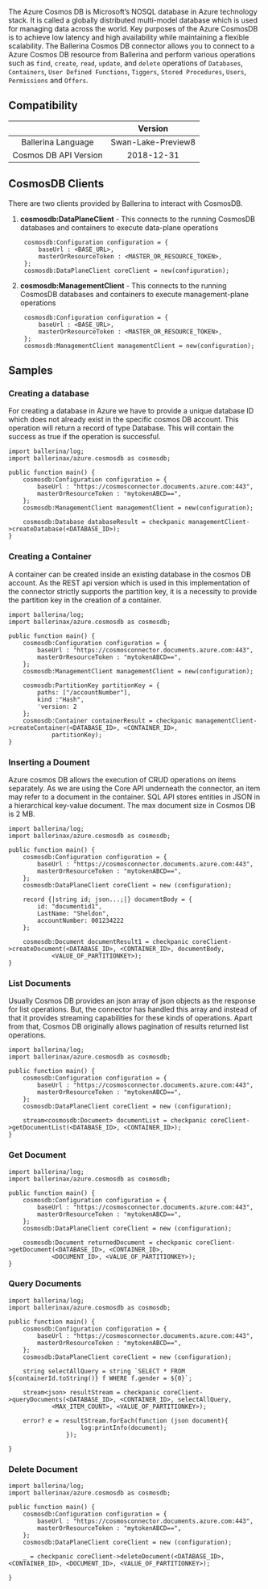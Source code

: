 The Azure Cosmos DB is Microsoft’s  NOSQL  database in Azure technology stack. It is called a globally distributed 
multi-model database which  is used for managing data across the world. Key purposes of the Azure CosmosDB is to achieve 
low latency and high availability while maintaining a flexible scalability. 
The Ballerina Cosmos DB connector allows you to connect to a Azure Cosmos DB resource from Ballerina and perform various 
operations such as `find`, `create`, `read`, `update`, and `delete` operations of `Databases`, `Containers`,
`User Defined Functions`, `Tiggers`, `Stored Procedures`, `Users`, `Permissions` and `Offers`. 

## Compatibility

|                           |    Version                  |
|:-------------------------:|:---------------------------:|
| Ballerina Language        | Swan-Lake-Preview8          |
| Cosmos DB API Version     | 2018-12-31                  |

## CosmosDB Clients

There are two clients provided by Ballerina to interact with CosmosDB.

1. **cosmosdb:DataPlaneClient** - This connects to the running CosmosDB databases and containers to execute data-plane 
operations 

   ```ballerina
    cosmosdb:Configuration configuration = {
        baseUrl : <BASE_URL>,
        masterOrResourceToken : <MASTER_OR_RESOURCE_TOKEN>,
    };
    cosmosdb:DataPlaneClient coreClient = new(configuration);
   ```
2. **cosmosdb:ManagementClient** - This connects to the running CosmosDB databases and containers to execute 
management-plane operations 

   ```ballerina
    cosmosdb:Configuration configuration = {
        baseUrl : <BASE_URL>,
        masterOrResourceToken : <MASTER_OR_RESOURCE_TOKEN>,
    };
    cosmosdb:ManagementClient managementClient = new(configuration);
   ```

## Samples 
### Creating a database
For creating a database in Azure we have to provide a unique database ID which does not already exist in the specific 
cosmos DB account. This operation will return a record of type Database. This will contain the success as true if the 
operation is successful.

```ballerina
import ballerina/log;
import ballerinax/azure.cosmosdb as cosmosdb;

public function main() {
    cosmosdb:Configuration configuration = {
        baseUrl : "https://cosmosconnector.documents.azure.com:443",
        masterOrResourceToken : "mytokenABCD==",
    };
    cosmosdb:ManagementClient managementClient = new(configuration);

    cosmosdb:Database databaseResult = checkpanic managementClient->createDatabase(<DATABASE_ID>);
}
```

### Creating a Container
A container can be created inside an existing database in the cosmos DB account. As the REST api version which is used 
in this implementation of the connector strictly supports the partition key, it is a necessity to provide the 
partition key in the creation of a container. 

```ballerina
import ballerina/log;
import ballerinax/azure.cosmosdb as cosmosdb;

public function main() {
    cosmosdb:Configuration configuration = {
        baseUrl : "https://cosmosconnector.documents.azure.com:443",
        masterOrResourceToken : "mytokenABCD==",
    };
    cosmosdb:ManagementClient managementClient = new(configuration);

    cosmosdb:PartitionKey partitionKey = {
        paths: ["/accountNumber"],
        kind :"Hash",
        'version: 2
    };
    cosmosdb:Container containerResult = checkpanic managementClient->createContainer(<DATABASE_ID>, <CONTAINER_ID>, 
            partitionKey);
}
```
### Inserting a Doument
Azure cosmos DB allows the execution of  CRUD operations on items separately. As we are using the Core API underneath 
the connector, an item may refer to a document in the container. SQL API stores entities in JSON in a hierarchical 
key-value document.  The max document size in Cosmos DB is 2 MB.

```ballerina
import ballerina/log;
import ballerinax/azure.cosmosdb as cosmosdb;

public function main() {
    cosmosdb:Configuration configuration = {
        baseUrl : "https://cosmosconnector.documents.azure.com:443",
        masterOrResourceToken : "mytokenABCD==",
    };
    cosmosdb:DataPlaneClient coreClient = new (configuration);

    record {|string id; json...;|} documentBody = {
        id: "documentid1",
        LastName: "Sheldon", 
        accountNumber: 001234222    
    };

    cosmosdb:Document documentResult1 = checkpanic coreClient->createDocument(<DATABASE_ID>, <CONTAINER_ID>, documentBody, 
            <VALUE_OF_PARTITIONKEY>); 
}
```
### List Documents
Usually Cosmos DB provides an json array of json objects as the response for list operations. But, the connector 
has handled this array and instead of that it provides streaming capabilities for these kinds of operations. Apart from 
that, Cosmos DB originally allows pagination of results returned list operations.

```ballerina
import ballerina/log;
import ballerinax/azure.cosmosdb as cosmosdb;

public function main() {
    cosmosdb:Configuration configuration = {
        baseUrl : "https://cosmosconnector.documents.azure.com:443",
        masterOrResourceToken : "mytokenABCD==",
    };
    cosmosdb:DataPlaneClient coreClient = new (configuration);

    stream<cosmosdb:Document> documentList = checkpanic coreClient->getDocumentList(<DATABASE_ID>, <CONTAINER_ID>);
}
```
### Get Document

```ballerina
import ballerina/log;
import ballerinax/azure.cosmosdb as cosmosdb;

public function main() {
    cosmosdb:Configuration configuration = {
        baseUrl : "https://cosmosconnector.documents.azure.com:443",
        masterOrResourceToken : "mytokenABCD==",
    };
    cosmosdb:DataPlaneClient coreClient = new (configuration);

    cosmosdb:Document returnedDocument = checkpanic coreClient->getDocument(<DATABASE_ID>, <CONTAINER_ID>, 
            <DOCUMENT_ID>, <VALUE_OF_PARTITIONKEY>);
}
```

### Query Documents

```ballerina
import ballerina/log;
import ballerinax/azure.cosmosdb as cosmosdb;

public function main() {
    cosmosdb:Configuration configuration = {
        baseUrl : "https://cosmosconnector.documents.azure.com:443",
        masterOrResourceToken : "mytokenABCD==",
    };
    cosmosdb:DataPlaneClient coreClient = new (configuration);

    string selectAllQuery = string `SELECT * FROM ${containerId.toString()} f WHERE f.gender = ${0}`;

    stream<json> resultStream = checkpanic coreClient->queryDocuments(<DATABASE_ID>, <CONTAINER_ID>, selectAllQuery, 
            <MAX_ITEM_COUNT>, <VALUE_OF_PARTITIONKEY>);

    error? e = resultStream.forEach(function (json document){
                    log:printInfo(document);
                });    

}
```
### Delete Document

```ballerina
import ballerina/log;
import ballerinax/azure.cosmosdb as cosmosdb;

public function main() {
    cosmosdb:Configuration configuration = {
        baseUrl : "https://cosmosconnector.documents.azure.com:443",
        masterOrResourceToken : "mytokenABCD==",
    };
    cosmosdb:DataPlaneClient coreClient = new (configuration);

    _ = checkpanic coreClient->deleteDocument(<DATABASE_ID>, <CONTAINER_ID>, <DOCUMENT_ID>, <VALUE_OF_PARTITIONKEY>);

}
```
